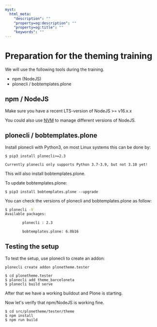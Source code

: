 ```yaml
---
myst:
  html_meta:
    "description": ""
    "property=og:description": ""
    "property=og:title": ""
    "keywords": ""
---
```


# Preparation for the theming training

We will use the following tools during the training.

- npm (NodeJS)
- plonecli / bobtemplates.plone

## npm / NodeJS

Make sure you have a recent LTS-version of NodeJS >= v16.x.x

You could also use [NVM](https://github.com/nvm-sh/nvm) to manage different versions of NodeJS.


## plonecli / bobtemplates.plone

Install plonecli with Python3, on most Linux systems this can be done by:

```shell
$ pip3 install plonecli>=2.3
```

```{note}
Currently plonecli only supports Python 3.7-3.9, but not 3.10 yet!
```

This will also install bobtemplates.plone.

To update bobtemplates.plone:

```shell
$ pip3 install bobtemplates.plone --upgrade
```

You can check the versions of plonecli and bobtemplates.plone as follow:

```sh
$ plonecli -V
Available packages:

        plonecli : 2.3

        bobtemplates.plone: 6.0b16
```

## Testing the setup

To test the setup, use plonecli to create an addon:

```shell
plonecli create addon plonetheme.tester
```

```shell
$ cd plonetheme.tester
$ plonecli add theme_barceloneta
$ plonecli build serve
```

After that we have a working buildout and Plone is starting.

Now let's verify that npm/NodeJS is working fine.

```shell
$ cd src/plonetheme/tester/theme
$ npm install
$ npm run build
```